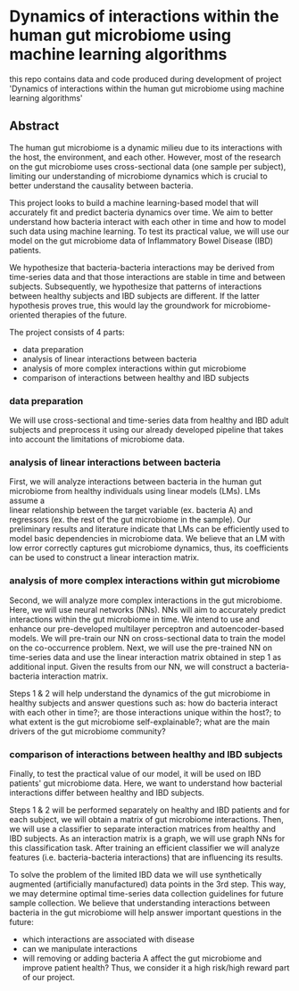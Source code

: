 # Dynamics of interactions within the human gut microbiome using machine learning algorithms
this repo contains data and code produced during development of project 'Dynamics of interactions within the human gut microbiome using machine learning algorithms'

## Abstract

  The human gut microbiome is a dynamic milieu due to its interactions with the host, the environment, and each other. However, most of the research on the gut microbiome uses cross-sectional data (one sample per subject), limiting our understanding of microbiome dynamics which is crucial to better understand the causality between bacteria. 


  This project looks to build a machine learning-based model that will accurately fit and predict bacteria dynamics over time. We aim to better understand how bacteria interact with each other in time and how to model such data using machine learning. To test its practical value, we will use our model on the gut microbiome data of Inflammatory Bowel Disease (IBD) patients. 


  We hypothesize that bacteria-bacteria interactions may be derived from time-series data and that those interactions are stable in time and between subjects. Subsequently, we hypothesize that patterns of interactions between healthy subjects and IBD subjects are different. If the latter hypothesis proves true, this would lay the groundwork for microbiome-oriented therapies of the future.


  The project consists of 4 parts: 
  
  * data preparation 
  * analysis of linear interactions between bacteria
  * analysis of more complex interactions within gut microbiome
  * comparison of interactions between healthy and IBD subjects
  

  ### data preparation 
  We will use cross-sectional and time-series data from healthy and IBD adult subjects and preprocess it using our already developed pipeline that takes
  into account the limitations of microbiome data.

  ### analysis of linear interactions between bacteria
  First, we will analyze interactions between bacteria in the human gut microbiome from healthy individuals using linear models (LMs). LMs assume a   
  linear relationship between the target variable (ex. bacteria A) and regressors (ex. the rest of the gut microbiome in the sample). Our preliminary 
  results and literature indicate that LMs can be efficiently used to model basic dependencies in microbiome data. 
  We believe that an LM with low error correctly captures gut microbiome dynamics, thus, its coefficients can be used to construct a linear interaction
  matrix. 

  ###  analysis of more complex interactions within gut microbiome
  Second, we will analyze more complex interactions in the gut microbiome. Here, we will use neural networks (NNs). NNs will aim to accurately predict
  interactions within the gut microbiome in time. We intend to use and enhance our pre-developed multilayer perceptron and autoencoder-based models.
  We will pre-train our NN on cross-sectional data to train the model on the co-occurrence problem. Next, we will use the pre-trained NN on time-series 
  data and use the linear interaction matrix obtained in step 1 as additional input. Given the results from our NN, we will construct a bacteria-bacteria 
  interaction matrix. 


Steps 1 & 2 will help understand the dynamics of the gut microbiome in healthy subjects and answer questions such as: how do bacteria interact with each other in time?; are those interactions unique within the host?; to what extent is the gut microbiome self-explainable?; what are the main drivers of the gut microbiome community?

  ###  comparison of interactions between healthy and IBD subjects

  Finally, to test the practical value of our model, it will be used on IBD patients' gut microbiome data. Here, we want to understand how bacterial
  interactions differ between healthy and IBD subjects.


Steps 1 & 2 will be performed separately on healthy and IBD patients and for each subject, we will obtain a matrix of gut microbiome interactions. Then, we will use a classifier to separate interaction matrices from healthy and IBD subjects. As an interaction matrix is a graph, we will use graph NNs for this classification task. After training an efficient classifier we will analyze features (i.e. bacteria-bacteria interactions) that are influencing its results. 


To solve the problem of the limited IBD data we will use synthetically augmented (artificially manufactured) data points in the 3rd step. This way, we may determine optimal time-series data collection guidelines for future sample collection. We believe that understanding interactions between bacteria in the gut microbiome will help answer important questions in the future: 

  * which interactions are associated with disease
  * can we manipulate interactions
  * will removing or adding bacteria A affect the gut microbiome and improve patient health? Thus, we consider it a high risk/high reward part of our project.  

